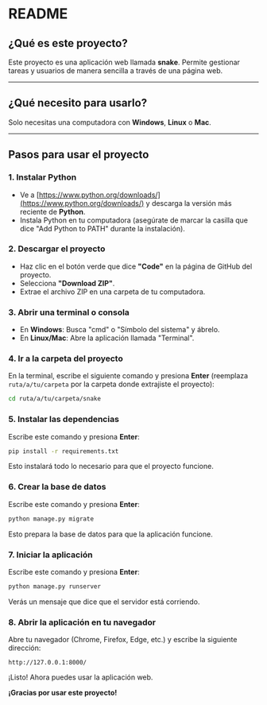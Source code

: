 # README

## ¿Qué es este proyecto?

Este proyecto es una aplicación web llamada **snake**. Permite gestionar tareas y usuarios de manera sencilla a través de una página web.

---

## ¿Qué necesito para usarlo?

Solo necesitas una computadora con **Windows**, **Linux** o **Mac**.  

---

## Pasos para usar el proyecto

### 1. Instalar Python

- Ve a [https://www.python.org/downloads/](https://www.python.org/downloads/) y descarga la versión más reciente de **Python**.
- Instala Python en tu computadora (asegúrate de marcar la casilla que dice "Add Python to PATH" durante la instalación).

### 2. Descargar el proyecto

- Haz clic en el botón verde que dice **"Code"** en la página de GitHub del proyecto.
- Selecciona **"Download ZIP"**.
- Extrae el archivo ZIP en una carpeta de tu computadora.

### 3. Abrir una terminal o consola

- En **Windows**: Busca "cmd" o "Símbolo del sistema" y ábrelo.
- En **Linux/Mac**: Abre la aplicación llamada "Terminal".

### 4. Ir a la carpeta del proyecto

En la terminal, escribe el siguiente comando y presiona **Enter** (reemplaza `ruta/a/tu/carpeta` por la carpeta donde extrajiste el proyecto):

```bash
cd ruta/a/tu/carpeta/snake
```

### 5. Instalar las dependencias

Escribe este comando y presiona **Enter**:

```bash
pip install -r requirements.txt
```

Esto instalará todo lo necesario para que el proyecto funcione.

### 6. Crear la base de datos

Escribe este comando y presiona **Enter**:

```bash
python manage.py migrate
```

Esto prepara la base de datos para que la aplicación funcione.


### 7. Iniciar la aplicación

Escribe este comando y presiona **Enter**:

```bash
python manage.py runserver
```

Verás un mensaje que dice que el servidor está corriendo.

### 8. Abrir la aplicación en tu navegador

Abre tu navegador (Chrome, Firefox, Edge, etc.) y escribe la siguiente dirección:

```
http://127.0.0.1:8000/
```

¡Listo! Ahora puedes usar la aplicación web.


**¡Gracias por usar este proyecto!**
